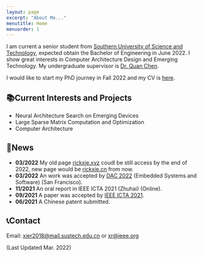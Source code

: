 ```yaml
---
layout: page
excerpt: "About Me..."
menutitle: Home
menuorder: 1
---
```

I am current a senior student from [Southern University of Science and Technology](https://www.sustech.edu.cn/en/), expected obtain the Bachelor of Engineering in June 2022. I show great interests in Computer Architecture Design and Emerging Technology. My undergraduate supervisor is [Dr. Quan Chen](https://faculty.sustech.edu.cn/chenq3/en).

I would like to start my PhD journey in Fall 2022 and my CV is [here](doc\xie_cv.pdf).

## 📚Current Interests and Projects

- Neural Architecture Search on Emerging Devices
- Large Sparse Matrix Computation and Optimization
- Computer Architecture

## 📰News

* **03/2022** My old page [rickxie.xyz](https://rickxie.xyz) coudl be still access by the end of 2022, new page would be [rickxie.cn](https://rickxie.cn) from now.
* **03/2022** An work was accepted by [DAC 2022](https://www.dac.com/) (Embedded Systems and Software) (San Francisco).
* **11/2021** An oral report in IEEE ICTA 2021 (Zhuhai) (Online).
* **09/2021** A paper was accepted by [IEEE ICTA 2021](http://www.ieee-icta.net/).
* **06/2021** A Chinese patent submitted.

## 📞Contact

Email: [xier2018@mail.sustech.edu.cn](mailto:xier2018@mail.sustech.edu.cn) or [xr@ieee.org](mailto:xr@ieee.org)

(Last Updated Mar. 2022)
